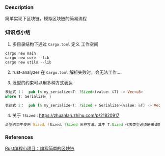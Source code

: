 ### Description
简单实现下区块链，模拟区块链的简易流程

### 知识点小结

1.   多目录结构下通过 `Cargo.toml` 定义 工作空间
```Rust
cargo new main
cargo new core --lib
cargo new utils --lib
```

2. rust-analyzer 在 `Cargo.toml` 解析失败时，会无法工作....

3. 泛型的约束可以用多种方式表达
```Rust
表达式 1：  pub fn my_serialize<T: ?Sized>(value: &T) -> Vec<u8>
where T: Serialize{ }

表达式 2：  pub fn my_serialize<T: ?Sized + Serialize>(value: &T) -> Vec<u8> {}
```

4.  关于 `?Sized`  : https://zhuanlan.zhihu.com/p/21820917
```Rust
泛型约束中使用 Sized、!Sized、?Sized 三种写法。其中 T:Sized 代表类型必须是编译期确定大小的，T:!Sized 代表类型必须是编译期不确定大小的，T:?Sized 代表以上两种情况都可以。
```

### References
[Rust编程小项目：编写简单的区块链](https://www.bilibili.com/video/BV145411t7qp?p=7)